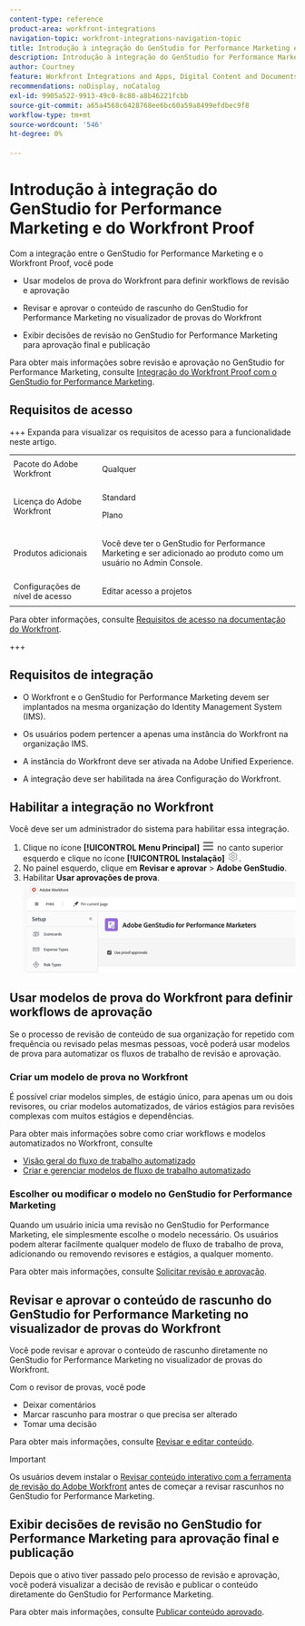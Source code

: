 ```yaml
---
content-type: reference
product-area: workfront-integrations
navigation-topic: workfront-integrations-navigation-topic
title: Introdução à integração do GenStudio for Performance Marketing e do Workfront Proof
description: Introdução à integração do GenStudio for Performance Marketing e do Workfront Proof
author: Courtney
feature: Workfront Integrations and Apps, Digital Content and Documents
recommendations: noDisplay, noCatalog
exl-id: 9905a522-9913-49c0-8c80-a8b46221fcbb
source-git-commit: a65a4568c6428768ee6bc60a59a8499efdbec9f8
workflow-type: tm+mt
source-wordcount: '546'
ht-degree: 0%

---
```


# Introdução à integração do GenStudio for Performance Marketing e do Workfront Proof

Com a integração entre o GenStudio for Performance Marketing e o Workfront Proof, você pode

* Usar modelos de prova do Workfront para definir workflows de revisão e aprovação

* Revisar e aprovar o conteúdo de rascunho do GenStudio for Performance Marketing no visualizador de provas do Workfront

* Exibir decisões de revisão no GenStudio for Performance Marketing para aprovação final e publicação

Para obter mais informações sobre revisão e aprovação no GenStudio for Performance Marketing, consulte [Integração do Workfront Proof com o GenStudio for Performance Marketing](https://experienceleague.adobe.com/pt-br/docs/genstudio-for-performance-marketing/user-guide/approve/proof-integration).


## Requisitos de acesso

+++ Expanda para visualizar os requisitos de acesso para a funcionalidade neste artigo.

<table style="table-layout:auto"> 
 <col> 
 <col> 
 <tbody> 
 <tr> 
   <td role="rowheader">Pacote do Adobe Workfront</td> 
   <td> 
   <p>Qualquer</p> 
   </td> 
  </tr> 
  <tr> 
   <td role="rowheader">Licença do Adobe Workfront</td> 
   <td> 
   <p>Standard </p> 
   <p>Plano </p></td> 
  </tr> 
  <tr> 
   <td role="rowheader">Produtos adicionais</td> 
   <td> 
   <p> Você deve ter o GenStudio for Performance Marketing e ser adicionado ao produto como um usuário no Admin Console. </p> </td> 
  </tr> 
  <tr> 
   <td role="rowheader">Configurações de nível de acesso</td> 
   <td> <p>Editar acesso a projetos</p> </td> 
  </tr> 
 </tbody> 
</table>

Para obter informações, consulte [Requisitos de acesso na documentação do Workfront](/help/quicksilver/administration-and-setup/add-users/access-levels-and-object-permissions/access-level-requirements-in-documentation.md).

+++


## Requisitos de integração

* O Workfront e o GenStudio for Performance Marketing devem ser implantados na mesma organização do Identity Management System (IMS).

* Os usuários podem pertencer a apenas uma instância do Workfront na organização IMS.

* A instância do Workfront deve ser ativada na Adobe Unified Experience.

* A integração deve ser habilitada na área Configuração do Workfront.


## Habilitar a integração no Workfront

Você deve ser um administrador do sistema para habilitar essa integração.

1. Clique no ícone **[!UICONTROL Menu Principal]** ![Menu Principal](/help/_includes/assets/main-menu-icon-left-nav.png) no canto superior esquerdo e clique no ícone **[!UICONTROL Instalação]** ![Instalação](/help/_includes/assets/gear-icon-setup.png).
1. No painel esquerdo, clique em **Revisar e aprovar** > **Adobe GenStudio**.
1. Habilitar **Usar aprovações de prova**.
   ![habilitar revisão de texto para a configuração do GenStudio](assets/enable-proofing-gs.png)

## Usar modelos de prova do Workfront para definir workflows de aprovação

Se o processo de revisão de conteúdo de sua organização for repetido com frequência ou revisado pelas mesmas pessoas, você poderá usar modelos de prova para automatizar os fluxos de trabalho de revisão e aprovação.

### Criar um modelo de prova no Workfront

É possível criar modelos simples, de estágio único, para apenas um ou dois revisores, ou criar modelos automatizados, de vários estágios para revisões complexas com muitos estágios e dependências.

Para obter mais informações sobre como criar workflows e modelos automatizados no Workfront, consulte

* [Visão geral do fluxo de trabalho automatizado](/help/quicksilver/review-and-approve-work/proofing/proofing-overview/automated-workflow.md)
* [Criar e gerenciar modelos de fluxo de trabalho automatizado](/help/quicksilver/administration-and-setup/manage-workfront/configure-proofing/create-manage-automated-workflow-templates.md)

### Escolher ou modificar o modelo no GenStudio for Performance Marketing

Quando um usuário inicia uma revisão no GenStudio for Performance Marketing, ele simplesmente escolhe o modelo necessário. Os usuários podem alterar facilmente qualquer modelo de fluxo de trabalho de prova, adicionando ou removendo revisores e estágios, a qualquer momento.

Para obter mais informações, consulte [Solicitar revisão e aprovação](https://experienceleague.adobe.com/pt-br/docs/genstudio-for-performance-marketing/user-guide/approve/request-review).

## Revisar e aprovar o conteúdo de rascunho do GenStudio for Performance Marketing no visualizador de provas do Workfront

Você pode revisar e aprovar o conteúdo de rascunho diretamente no GenStudio for Performance Marketing no visualizador de provas do Workfront.

Com o revisor de provas, você pode

* Deixar comentários
* Marcar rascunho para mostrar o que precisa ser alterado
* Tomar uma decisão

Para obter mais informações, consulte [Revisar e editar conteúdo](https://experienceleague.adobe.com/pt-br/docs/genstudio-for-performance-marketing/user-guide/approve/review-and-edit).


>[!IMPORTANT]
>
>Os usuários devem instalar o [Revisar conteúdo interativo com a ferramenta de revisão do Adobe Workfront](/help/quicksilver/review-and-approve-work/proofing/reviewing-proofs-within-workfront/review-a-proof/review-proof-in-web-viewer-extension.md) antes de começar a revisar rascunhos no GenStudio for Performance Marketing.


## Exibir decisões de revisão no GenStudio for Performance Marketing para aprovação final e publicação

Depois que o ativo tiver passado pelo processo de revisão e aprovação, você poderá visualizar a decisão de revisão e publicar o conteúdo diretamente do GenStudio for Performance Marketing.

Para obter mais informações, consulte [Publicar conteúdo aprovado](https://experienceleague.adobe.com/pt-br/docs/genstudio-for-performance-marketing/user-guide/approve/publish-content).
